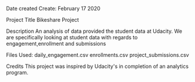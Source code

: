 Date created
Create: February 17 2020

Project Title
Bikeshare Project

Description
An analysis of data provided the student data at Udacity. We are specifically looking at student data with regards to engagement,enrollment and submissions

Files Used:
daily_engagement.csv
enrollments.csv
project_submissions.csv

Credits
This project was inspired by Udacity's in completion of an analytics program.
